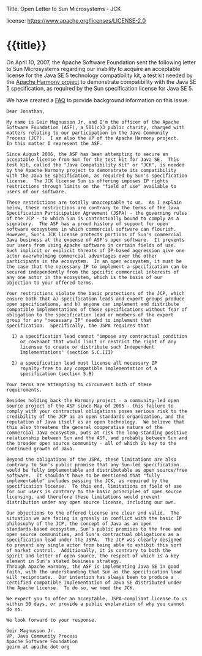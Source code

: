 Title: Open Letter to Sun Microsystems - JCK

license: https://www.apache.org/licenses/LICENSE-2.0

# {{title}}

On April 10, 2007, the Apache Software Foundation sent the following letter
to Sun Microsystems regarding our inability to acquire an acceptable
license for the Java SE 5 technology compatibility kit, a test kit needed
by the [Apache Harmony project](http://harmony.apache.org/) to demonstrate
compatibility with the Java SE 5 specification, as required by the Sun
specification license for Java SE 5.

We have created a [FAQ](sunopenletterfaq.html) to provide background
information on this issue.

    Dear Jonathan,

    My name is Geir Magnusson Jr, and I'm the officer of the Apache
    Software Foundation (ASF), a 501(c)3 public charity, charged with
    matters relating to our participation in the Java Community
    Process (JCP).  I am also the VP of the Apache Harmony project.
    In this matter I represent the ASF.

    Since August 2006, the ASF has been attempting to secure an
    acceptable license from Sun for the test kit for Java SE.  This
    test kit, called the "Java Compatibility Kit" or "JCK", is needed
    by the Apache Harmony project to demonstrate its compatibility
    with the Java SE specification, as required by Sun's specification
    license.  The JCK license Sun is offering imposes IP rights
    restrictions through limits on the "field of use" available to
    users of our software.

    These restrictions are totally unacceptable to us.  As I explain
    below, these restrictions are contrary to the terms of the Java
    Specification Participation Agreement (JSPA) - the governing rules
    of the JCP - to which Sun is contractually bound to comply as a
    signatory.  The ASF has a proud history of support for open
    software ecosystems in which commercial software can flourish.
    However, Sun's JCK license protects portions of Sun's commercial
    Java business at the expense of ASF's open software.  It prevents
    our users from using Apache software in certain fields of use.
    Such implicit or explicit threats of IP-based aggression give one
    actor overwhelming commercial advantages over the other
    participants in the ecosystem.  In an open ecosystem, it must be
    the case that the necessary IP to implement a specification can be
    secured independently from the specific commercial interests of
    any one actor in the ecosystem, which is the basis of our
    objection to your offered terms.

    Your restrictions violate the basic protections of the JCP, which
    ensure both that a) specification leads and expert groups produce
    open specifications, and b) anyone can implement and distribute
    compatible implementations of those specifications without fear of
    obligation to the specification lead or members of the expert
    group for any "necessary IP" needed to implement that
    specification.  Specifically, the JSPA requires that

      1) a specification lead cannot "impose any contractual condition
         or covenant that would limit or restrict the right of any
         licensee to create or distribute such Independent
         Implementations" (section 5.C.III)

      2) a specification lead must license all necessary IP
         royalty-free to any compatible implementation of a
         specification (section 5.B)

    Your terms are attempting to circumvent both of these
    requirements.

    Besides holding back the Harmony project - a community-led open
    source project of the ASF since May of 2005 - this failure to
    comply with your contractual obligations poses serious risk to the
    credibility of the JCP as an open standards organization, and the
    reputation of Java itself as an open technology.  We believe that
    this also threatens the general cooperative nature of the
    commercial Java ecosystem, puts at risk the long-standing positive
    relationship between Sun and the ASF, and probably between Sun and
    the broader open source community - all of which is key to the
    continued growth of Java.

    Beyond the obligations of the JSPA, these limitations are also
    contrary to Sun's public promise that any Sun-led specification
    would be fully implementable and distributable as open source/free
    software.  It shouldn't have to be mentioned that "fully
    implementable" includes passing the JCK, as required by the
    specification license.  To this end, limitations on field of use
    for our users is contrary to the basic principles of open source
    licensing, and therefore these limitations would prevent
    distribution under any open source license, including our own.

    Our objections to the offered license are clear and valid.  The
    situation we are facing is grossly in conflict with the basic IP
    philosophy of the JCP, the concept of Java as an open
    standards-based ecosystem, Sun's public promises to the free and
    open source communities, and Sun's contractual obligations as a
    specification lead under the JSPA.  The JCP was clearly designed
    to prevent any single actor from being able to exhibit this sort
    of market control.  Additionally, it is contrary to both the
    spirit and letter of open source, the respect of which is a key
    element in Sun's stated business strategy.
    Through Apache Harmony, the ASF is implementing Java SE in good
    faith, with the understanding that Sun as the specification lead
    will reciprocate.  Our intention has always been to produce a
    certified compatible implementation of Java SE distributed under
    the Apache License.  To do so, we need the JCK.

    We expect you to offer an acceptable, JSPA-compliant license to us
    within 30 days, or provide a public explanation of why you cannot
    do so.

    We look forward to your response.

    Geir Magnusson Jr.
    VP, Java Community Process
    Apache Software Foundation
    geirm at apache dot org
 
